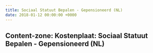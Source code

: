 ```yaml
---
title: Sociaal Statuut Bepalen - Gepensioneerd (NL)
date: 2018-01-12 00:00:00 +0000
---
```

<div class="box contentzone" style="margin-top:25px;">
    <div class="box-header">
        <h2>Content-zone: Kostenplaat: Sociaal Statuut Bepalen - Gepensioneerd (NL)</h2>
    </div>
    <div class="box-body">
    </div>
</div>